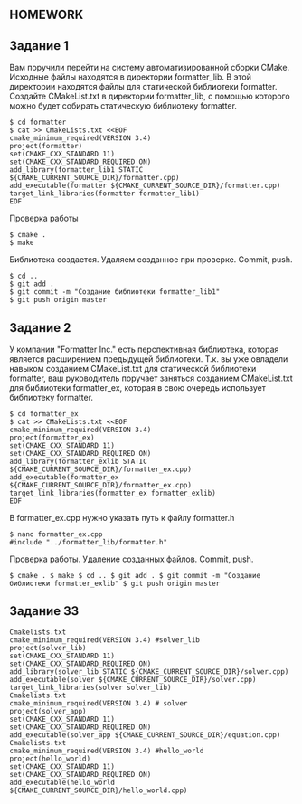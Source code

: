 ## HOMEWORK
## Задание 1
Вам поручили перейти на систему автоматизированной сборки CMake. Исходные файлы находятся в директории formatter_lib. В этой директории находятся файлы для статической библиотеки formatter. Создайте CMakeList.txt в директории formatter_lib, с помощью которого можно будет собирать статическую библиотеку formatter.
```
$ cd formatter
$ cat >> CMakeLists.txt <<EOF
cmake_minimum_required(VERSION 3.4)
project(formatter)
set(CMAKE_CXX_STANDARD 11)
set(CMAKE_CXX_STANDARD_REQUIRED ON)
add_library(formatter_lib1 STATIC ${CMAKE_CURRENT_SOURCE_DIR}/formatter.cpp)
add_executable(formatter ${CMAKE_CURRENT_SOURCE_DIR}/formatter.cpp)
target_link_libraries(formatter formatter_lib1)
EOF
```
Проверка работы
```
$ cmake .
$ make
```
Библиотека создается. Удаляем созданное при проверке. Commit, push.
```
$ cd ..
$ git add .
$ git commit -m "Создание библиотеки formatter_lib1"
$ git push origin master
```
## Задание 2
У компании "Formatter Inc." есть перспективная библиотека, которая является расширением предыдущей библиотеки. Т.к. вы уже овладели навыком созданием CMakeList.txt для статической библиотеки formatter, ваш руководитель поручает заняться созданием CMakeList.txt для библиотеки formatter_ex, которая в свою очередь использует библиотеку formatter.
```
$ cd formatter_ex
$ cat >> CMakeLists.txt <<EOF
cmake_minimum_required(VERSION 3.4)
project(formatter_ex)
set(CMAKE_CXX_STANDARD 11)
set(CMAKE_CXX_STANDARD_REQUIRED ON)
add_library(formatter_exlib STATIC ${CMAKE_CURRENT_SOURCE_DIR}/formatter_ex.cpp)
add_executable(formatter_ex ${CMAKE_CURRENT_SOURCE_DIR}/formatter_ex.cpp)
target_link_libraries(formatter_ex formatter_exlib)
EOF
```
В formatter_ex.cpp нужно указать путь к файлу formatter.h
```
$ nano formatter_ex.cpp
#include "../formatter_lib/formatter.h"
```
Проверка работы. Удаление созданных файлов. Commit, push.
```
$ cmake . $ make $ cd .. $ git add . $ git commit -m "Создание библиотеки formatter_exlib" $ git push origin master
```
## Задание 33
```
Cmakelists.txt
cmake_minimum_required(VERSION 3.4) #solver_lib
project(solver_lib)
set(CMAKE_CXX_STANDARD 11)
set(CMAKE_CXX_STANDARD_REQUIRED ON)
add_library(solver_lib STATIC ${CMAKE_CURRENT_SOURCE_DIR}/solver.cpp)
add_executable(solver ${CMAKE_CURRENT_SOURCE_DIR}/solver.cpp)
target_link_libraries(solver solver_lib)
Cmakelists.txt
cmake_minimum_required(VERSION 3.4) # solver
project(solver_app)
set(CMAKE_CXX_STANDARD 11)
set(CMAKE_CXX_STANDARD_REQUIRED ON)
add_executable(solver_app ${CMAKE_CURRENT_SOURCE_DIR}/equation.cpp)
Cmakelists.txt
cmake_minimum_required(VERSION 3.4) #hello_world
project(hello_world)
set(CMAKE_CXX_STANDARD 11)
set(CMAKE_CXX_STANDARD_REQUIRED ON)
add_executable(hello_world ${CMAKE_CURRENT_SOURCE_DIR}/hello_world.cpp)
```